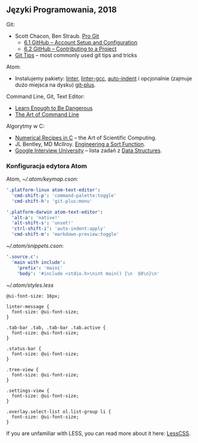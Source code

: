 ## Języki Programowania, 2018

Git:

* Scott Chacon, Ben Straub. [Pro Git](https://git-scm.com/book/en/v2)
  - [6.1 GitHub – Account Setup and Configuration](https://git-scm.com/book/en/v2/GitHub-Account-Setup-and-Configuration)
  - [6.2 GitHub – Contributing to a Project](https://git-scm.com/book/en/v2/GitHub-Contributing-to-a-Project)
* [Git Tips](https://github.com/git-tips/tips) – most commonly used git tips and tricks

Atom:

* Instalujemy pakiety:
  [linter](https://github.com/atom-community/linter),
  [linter-gcc](https://atom.io/packages/linter-gcc),
  [auto-indent](https://atom.io/packages/auto-indent) i opcjonalnie
  (zajmuje dużo miejsca na dysku)
  [git-plus](https://atom.io/packages/git-plus).

Command Line, Git, Text Editor:

* [Learn Enough to Be Dangerous](http://www.learnenough.com)
* [The Art of Command Line](https://github.com/jlevy/the-art-of-command-line)

Algorytmy w C:

* [Numerical Recipes in C](http://www2.units.it/ipl/students_area/imm2/files/Numerical_Recipes.pdf) –
  the Art of Scientific Computing.
* JL Bentley, MD McIlroy.
  [Engineering a Sort Function](http://cs.fit.edu/~pkc/classes/writing/samples/bentley93engineering.pdf).
* [Google Interview University](https://github.com/jwasham/google-interview-university) – lista zadań
  z [Data Structures](https://github.com/jwasham/google-interview-university#data-structures).


### Konfiguracja edytora Atom

Atom, *~/.atom/keymap.cson*:

```yaml
'.platform-linux atom-text-editor':
  'cmd-shift-p': 'command-palette:toggle'
  'cmd-shift-h': 'git-plus:menu'

'.platform-darwin atom-text-editor':
  'alt-a': 'native!'
  'alt-shift-s': 'unset!'
  'ctrl-shift-i': 'auto-indent:apply'
  'cmd-shift-m': 'markdown-preview:toggle'
```

*~/.atom/snippets.cson*:

```yaml
'.source.c':
  'main with include':
    'prefix': 'maini'
    'body': '#include <stdio.h>\nint main() {\n  $0\n}\n'
```

*~/.atom/styles.less*

```less
@ui-font-size: 16px;

linter-message {
  font-size: @ui-font-size;
}

.tab-bar .tab, .tab-bar .tab.active {
  font-size: @ui-font-size;
}

.status-bar {
  font-size: @ui-font-size;
}

.tree-view {
  font-size: @ui-font-size;
}

.settings-view {
  font-size: @ui-font-size;
}

.overlay.select-list ol.list-group li {
  font-size: @ui-font-size;
}
```

If you are unfamiliar with LESS, you can read more about it here:
[LessCSS](http://www.lesscss.org).


<!---
```less
.script-view {
  .panel-body pre {
    background: @tool-panel-background-color;
    color: @text-color;
    font-size: 1.6rem;
  }
  .output {
    font-size: 1.6rem;
  }
  .stderr {
    color: @text-color-error;
    font-size: 1.6rem;
  }
}
```
--->
